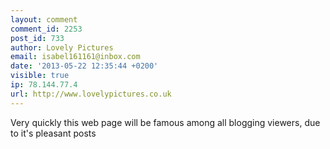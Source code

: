 ```yaml
---
layout: comment
comment_id: 2253
post_id: 733
author: Lovely Pictures
email: isabel161161@inbox.com
date: '2013-05-22 12:35:44 +0200'
visible: true
ip: 78.144.77.4
url: http://www.lovelypictures.co.uk
---
```

Very quickly this web page will be famous among all blogging viewers, due to it's pleasant posts
